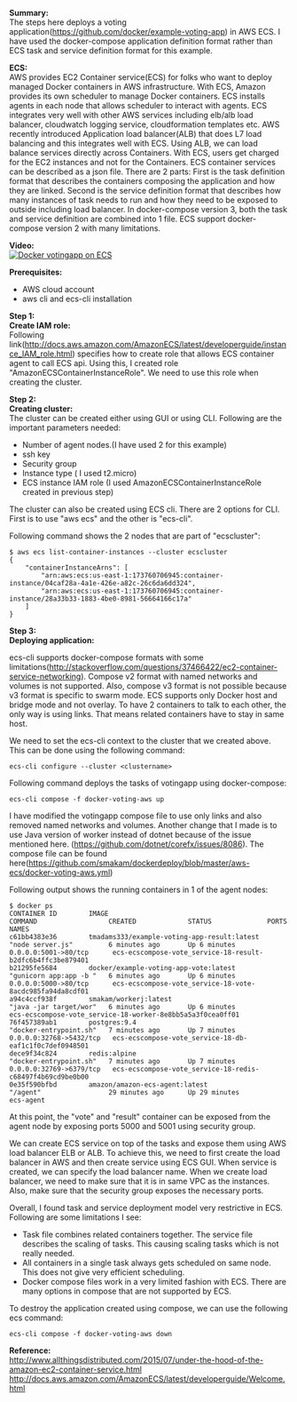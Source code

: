 **Summary:**  
The steps here deploys a voting application(https://github.com/docker/example-voting-app) in AWS ECS. I have used the docker-compose application definition format rather than ECS task and service definition format for this example. 

**ECS:**  
AWS provides EC2 Container service(ECS) for folks who want to deploy managed Docker containers in AWS infrastructure. With ECS, Amazon provides its own scheduler to manage Docker containers. ECS installs agents in each node that allows scheduler to interact with agents. ECS integrates very well with other AWS services including elb/alb load balancer, cloudwatch logging service, cloudformation templates etc. AWS recently introduced Application load balancer(ALB) that does L7 load balancing and this integrates well with ECS. Using ALB, we can load balance services directly across Containers. With ECS, users get charged for the EC2 instances and not for the Containers.
ECS container services can be described as a json file. There are 2 parts: First is the task definition format that describes the containers composing the application and how they are linked. Second is the service definition format that describes how many instances of task needs to run and how they need to be exposed to outside including load balancer. In docker-compose version 3, both the task and service definition are combined into 1 file. ECS support docker-compose version 2 with many limitations. 

**Video:**  
[![Docker votingapp on ECS](https://github.com/smakam/dockerdeploy/blob/master/images/dockerecs.jpg)](https://www.youtube.com/watch?v=XTPolZaJbXQ")

**Prerequisites:**  

 - AWS cloud account
 - aws cli and ecs-cli installation

**Step 1:**  
**Create IAM role:**  
Following link(http://docs.aws.amazon.com/AmazonECS/latest/developerguide/instance_IAM_role.html) specifies how to create role that allows ECS container agent to call ECS api.  Using this, I created role "AmazonECSContainerInstanceRole". We need to use this role when creating the cluster.

**Step 2:**  
**Creating cluster:**  
The cluster can be created either using GUI or using CLI. Following are the important parameters needed:

 - Number of agent nodes.(I have used 2 for this example)
 - ssh key 
 - Security group
 - Instance type ( I used t2.micro)
 - ECS instance IAM role (I used AmazonECSContainerInstanceRole created in previous step)

The cluster can also be created using ECS cli. There are 2 options for CLI. First is to use "aws ecs" and the other is "ecs-cli".

Following command shows the 2 nodes that are part of "ecscluster":

    $ aws ecs list-container-instances --cluster ecscluster
    {
        "containerInstanceArns": [
            "arn:aws:ecs:us-east-1:173760706945:container-instance/04caf28a-4a1e-426e-a82c-26c6da6dd324", 
            "arn:aws:ecs:us-east-1:173760706945:container-instance/28a33b33-1883-4be0-8981-56664166c17a"
        ]
    }

**Step 3:**  
**Deploying application:**  

ecs-cli supports docker-compose formats with some limitations(http://stackoverflow.com/questions/37466422/ec2-container-service-networking). Compose v2 format with named networks and volumes is not supported. Also, compose v3 format is not possible because v3 format is specific to swarm mode. ECS supports only Docker host and bridge mode and not overlay. To have 2 containers to talk to each other, the only way is using links. That means related containers have to stay in same host. 

We need to set the ecs-cli context to the cluster that we created above. This can be done using the following command:

    ecs-cli configure --cluster <clustername>

Following command deploys the tasks of votingapp using docker-compose:

    ecs-cli compose -f docker-voting-aws up

I have modified the votingapp compose file to use only links and also removed named networks and volumes. Another change that I made is to use Java version of worker instead of dotnet because of the issue mentioned here. (https://github.com/dotnet/corefx/issues/8086). The compose file can be found here(https://github.com/smakam/dockerdeploy/blob/master/aws-ecs/docker-voting-aws.yml)

Following output shows the running containers in 1 of the agent nodes:

    $ docker ps
    CONTAINER ID        IMAGE                                         COMMAND                  CREATED             STATUS              PORTS                     NAMES
    c61bb4383e36        tmadams333/example-voting-app-result:latest   "node server.js"         6 minutes ago       Up 6 minutes        0.0.0.0:5001->80/tcp      ecs-ecscompose-vote_service-18-result-b2dfc6b4ffc3be879401
    b21295fe5684        docker/example-voting-app-vote:latest         "gunicorn app:app -b "   6 minutes ago       Up 6 minutes        0.0.0.0:5000->80/tcp      ecs-ecscompose-vote_service-18-vote-8acdc985fa94da8cdf01
    a94c4ccf938f        smakam/workerj:latest                         "java -jar target/wor"   6 minutes ago       Up 6 minutes                                  ecs-ecscompose-vote_service-18-worker-8e8bb5a5a3f0cea0ff01
    76f457389ab1        postgres:9.4                                  "docker-entrypoint.sh"   7 minutes ago       Up 7 minutes        0.0.0.0:32768->5432/tcp   ecs-ecscompose-vote_service-18-db-eaf1c1f0c7def0948501
    dece9f34c824        redis:alpine                                  "docker-entrypoint.sh"   7 minutes ago       Up 7 minutes        0.0.0.0:32769->6379/tcp   ecs-ecscompose-vote_service-18-redis-c68497f4b69cd9be0b00
    0e35f590bfbd        amazon/amazon-ecs-agent:latest                "/agent"                 29 minutes ago      Up 29 minutes                                 ecs-agent

At this point, the "vote" and "result" container can be exposed from the agent node by exposing ports 5000 and 5001 using security group. 

We can create 	ECS service on top of the tasks and expose them using AWS load balancer ELB or ALB. To achieve this, we need to first create the load balancer in AWS and then create service using ECS GUI. When service is created, we can specify the load balancer name.  When we create load balancer, we need to make sure that it is in same VPC as the instances. Also, make sure that the security group exposes the necessary ports. 

Overall, I found task and service deployment model very restrictive in ECS. Following are some limitations I see:

 - Task file combines related containers together. The service file describes the scaling of tasks. This causing scaling tasks which is not really needed. 
 - All containers in a single task always gets scheduled on same node. This does not give very efficient scheduling.
 - Docker compose files work in a very limited fashion with ECS. There are many options in compose that are not supported by ECS.

To destroy the application created using compose, we can use the following ecs command:

    ecs-cli compose -f docker-voting-aws down

**Reference:**  
http://www.allthingsdistributed.com/2015/07/under-the-hood-of-the-amazon-ec2-container-service.html
http://docs.aws.amazon.com/AmazonECS/latest/developerguide/Welcome.html
